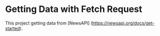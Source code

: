 # Getting Data with Fetch Request 

This project getting data from [NewsAPI] (https://newsapi.org/docs/get-started).
